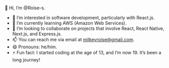 👋 Hi, I’m @Roise-s.  
- 👀 I’m interested in software development, particularly with React.js.  
- 🌱 I’m currently learning AWS (Amazon Web Services).  
- 💞️ I’m looking to collaborate on projects that involve React, React Native, Next.js, and Express.js.  
- 📫 You can reach me via email at milkeyroise@gmail.com.  
- 😄 Pronouns: he/him.  
- ⚡ Fun fact: I started coding at the age of 13, and I’m now 19. It’s been a long journey! 
